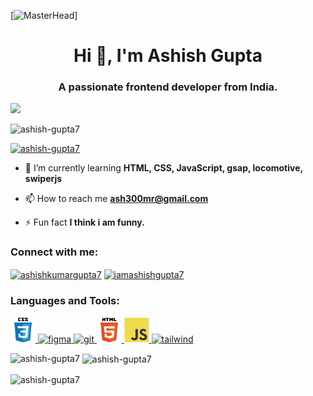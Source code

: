 [![MasterHead](https://media.geeksforgeeks.org/wp-content/cdn-uploads/20201204224108/Take-Advantages-of-Git-and-GitHub-to-Stay-Motivated-Consistent-While-Coding.png
)]
<h1 align="center">Hi 👋, I'm Ashish Gupta</h1>
<h3 align="center">A passionate frontend developer from India.</h3>
<img src="https://miro.medium.com/v2/resize:fit:900/1*b29pJKZqp6Jxb3rd9QlJiw.png">

<p align="left"> <img src="https://komarev.com/ghpvc/?username=ashish-gupta7&label=Profile%20views&color=0e75b6&style=flat" alt="ashish-gupta7" /> </p>

<p align="left"> <a href="https://github.com/ryo-ma/github-profile-trophy"><img src="https://github-profile-trophy.vercel.app/?username=ashish-gupta7" alt="ashish-gupta7" /></a> </p>

- 🌱 I’m currently learning **HTML, CSS, JavaScript, gsap, locomotive, swiperjs**

- 📫 How to reach me **ash300mr@gmail.com**

- ⚡ Fun fact **I think i am funny.**

<h3 align="left">Connect with me:</h3>
<p align="left">
<a href="https://linkedin.com/in/ashishkumargupta7" target="blank"><img align="center" src="https://raw.githubusercontent.com/rahuldkjain/github-profile-readme-generator/master/src/images/icons/Social/linked-in-alt.svg" alt="ashishkumargupta7" height="30" width="40" /></a>
<a href="https://instagram.com/iamashishgupta7" target="blank"><img align="center" src="https://raw.githubusercontent.com/rahuldkjain/github-profile-readme-generator/master/src/images/icons/Social/instagram.svg" alt="iamashishgupta7" height="30" width="40" /></a>
</p>

<h3 align="left">Languages and Tools:</h3>
<p align="left"> <a href="https://www.w3schools.com/css/" target="_blank" rel="noreferrer"> <img src="https://raw.githubusercontent.com/devicons/devicon/master/icons/css3/css3-original-wordmark.svg" alt="css3" width="40" height="40"/> </a> <a href="https://www.figma.com/" target="_blank" rel="noreferrer"> <img src="https://www.vectorlogo.zone/logos/figma/figma-icon.svg" alt="figma" width="40" height="40"/> </a> <a href="https://git-scm.com/" target="_blank" rel="noreferrer"> <img src="https://www.vectorlogo.zone/logos/git-scm/git-scm-icon.svg" alt="git" width="40" height="40"/> </a> <a href="https://www.w3.org/html/" target="_blank" rel="noreferrer"> <img src="https://raw.githubusercontent.com/devicons/devicon/master/icons/html5/html5-original-wordmark.svg" alt="html5" width="40" height="40"/> </a> <a href="https://developer.mozilla.org/en-US/docs/Web/JavaScript" target="_blank" rel="noreferrer"> <img src="https://raw.githubusercontent.com/devicons/devicon/master/icons/javascript/javascript-original.svg" alt="javascript" width="40" height="40"/> </a> <a href="https://tailwindcss.com/" target="_blank" rel="noreferrer"> <img src="https://www.vectorlogo.zone/logos/tailwindcss/tailwindcss-icon.svg" alt="tailwind" width="40" height="40"/> </a> </p>

<p><img align="left" src="https://github-readme-stats.vercel.app/api/top-langs?username=ashish-gupta7&show_icons=true&locale=en&layout=compact" alt="ashish-gupta7" /></p>

<p>&nbsp;<img align="center" src="https://github-readme-stats.vercel.app/api?username=ashish-gupta7&show_icons=true&locale=en" alt="ashish-gupta7" /></p>

<p><img align="center" src="https://github-readme-streak-stats.herokuapp.com/?user=ashish-gupta7&" alt="ashish-gupta7" /></p>


